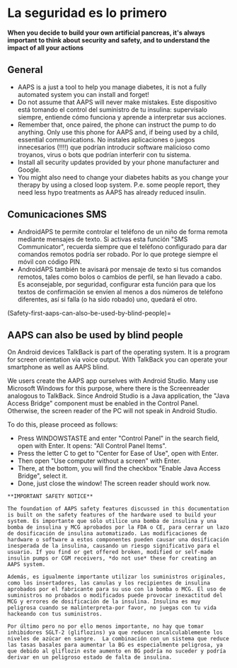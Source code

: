 # La seguridad es lo primero

**When you decide to build your own artificial pancreas, it's always important to think about security and safety, and to understand the impact of all your actions**

## General

- AAPS is a just a tool to help you manage diabetes, it is not a fully automated system you can install and forget!
- Do not assume that AAPS will never make mistakes. Este dispositivo está tomando el control del suministro de tu insulina: supervísalo siempre, entiende cómo funciona y aprende a interpretar sus acciones.
- Remember that, once paired, the phone can instruct the pump to do anything. Only use this phone for AAPS and, if being used by a child, essential communications. No instales aplicaciones o juegos innecesarios (!!!!) que podrían introducir software malicioso como troyanos, virus o bots que podrían interferir con tu sistema.
- Install all security updates provided by your phone manufacturer and Google.
- You might also need to change your diabetes habits as you change your therapy by using a closed loop system. P.e. some people report, they need less hypo treatments as AAPS has already reduced insulin.

## Comunicaciones SMS

- AndroidAPS te permite controlar el teléfono de un niño de forma remota mediante mensajes de texto. Si activas esta función "SMS Communicator", recuerda siempre que el teléfono configurado para dar comandos remotos podría ser robado. Por lo que protege siempre el móvil con código PIN.
- AndroidAPS también te avisará por mensaje de texto si tus comandos remotos, tales como bolos o cambios de perfil, se han llevado a cabo. Es aconsejable, por seguridad, configurar esta función para que los textos de confirmación se envíen al menos a dos números de teléfono diferentes, así si falla (o ha sido robado) uno, quedará el otro.

(Safety-first-aaps-can-also-be-used-by-blind-people)=
## AAPS can also be used by blind people

On Android devices TalkBack is part of the operating system. It is a program for screen orientation via voice output. With TalkBack you can operate your smartphone as well as AAPS blind.

We users create the AAPS app ourselves with Android Studio. Many use Microsoft Windows for this purpose, where there is the Screenreader analogous to TalkBack. Since Android Studio is a Java application, the "Java Access Bridge" component must be enabled in the Control Panel. Otherwise, the screen reader of the PC will not speak in Android Studio.

To do this, please proceed as follows:

- Press WINDOWSTASTE and enter "Control Panel" in the search field, open with Enter. It opens: "All Control Panel Items".
- Press the letter C to get to "Center for Ease of Use", open with Enter.
- Then open "Use computer without a screen" with Enter.
- There, at the bottom, you will find the checkbox "Enable Java Access Bridge", select it.
- Done, just close the window! The screen reader should work now.

```{note}
**IMPORTANT SAFETY NOTICE**

The foundation of AAPS safety features discussed in this documentation is built on the safety features of the hardware used to build your system. Es importante que sólo utilice una bomba de insulina y una bomba de insulina y MCG aprobados por la FDA o CE, para cerrar un lazo de dosificación de insulina automatizado. Las modificaciones de hardware o software a estos componentes pueden causar una dosificación inesperada de la insulina, causando un riesgo significativo para el usuario. If you find or get offered broken, modified or self-made insulin pumps or CGM receivers, *do not use* these for creating an AAPS system.

Además, es igualmente importante utilizar los suministros originales, como los insertadores, las canulas y los recipientes de insulina aprobados por el fabricante para su uso con la bomba o MCG. El uso de suministros no probados o modificados puede provocar inexactitud del MCG y errores de dosificación de la insulina. Insulina es muy peligrosa cuando se malinterpreta-por favor, no juegas con tu vida hackeando con tus suministros.

Por último pero no por ello menos importante, no hay que tomar inhibidores SGLT-2 (gliflozins) ya que reducen incalculablemente los niveles de azúcar en sangre.  La combinación con un sistema que reduce las tasas basales para aumentar la BG es especialmente peligrosa, ya que debido al gliflozin este aumento en BG podría no suceder y podría derivar en un peligroso estado de falta de insulina.
```
